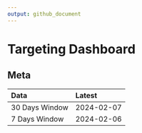 ```yaml
---
output: github_document
---
```


# Targeting Dashboard



## Meta


|Data           |Latest     |
|:--------------|:----------|
|30 Days Window |2024-02-07 |
|7 Days Window  |2024-02-06 |
